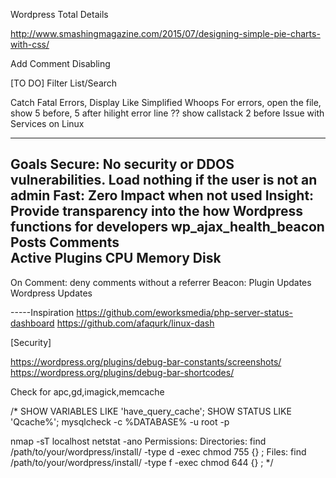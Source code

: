 Wordpress Total Details


http://www.smashingmagazine.com/2015/07/designing-simple-pie-charts-with-css/

Add Comment Disabling



[TO DO]
Filter List/Search

Catch Fatal Errors, Display Like Simplified Whoops
For errors, open the file, show 5 before, 5 after hilight error line
??	show callstack 2 before
Issue with Services on Linux

---------------------------------------------------------------------

Goals
	Secure:			No security or DDOS vulnerabilities. Load nothing if the user is not an admin
	Fast:			Zero Impact when not used
	Insight:		Provide transparency into the how Wordpress functions for developers
wp_ajax_health_beacon
	Posts
	Comments	
	Active Plugins
	CPU
	Memory
	Disk
-----------------------------------------------
On Comment:	
	deny comments without a referrer
Beacon:
	Plugin Updates
	Wordpress Updates	
	
-----Inspiration
https://github.com/eworksmedia/php-server-status-dashboard
https://github.com/afaqurk/linux-dash		

[Security]

https://wordpress.org/plugins/debug-bar-constants/screenshots/
https://wordpress.org/plugins/debug-bar-shortcodes/


Check for 
	apc,gd,imagick,memcache
		
/*
SHOW VARIABLES LIKE 'have_query_cache';
SHOW STATUS LIKE 'Qcache%';
mysqlcheck -c %DATABASE% -u root -p

nmap -sT localhost
netstat -ano
Permissions: 
	Directories:		find /path/to/your/wordpress/install/ -type d -exec chmod 755 {} \;
	Files:				find /path/to/your/wordpress/install/ -type f -exec chmod 644 {} \;	
*/	
		
	